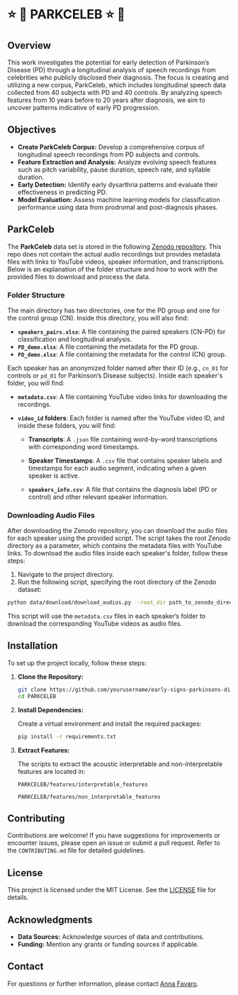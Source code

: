 # :star: :dizzy: PARKCELEB :star: :dizzy:

## Overview 

This work investigates the potential for early detection of Parkinson’s Disease (PD) through a longitudinal analysis of speech recordings from celebrities who publicly disclosed their diagnosis. The focus is creating and utilizing a new corpus, ParkCeleb, which includes longitudinal speech data collected from 40 subjects with PD and 40 controls. By analyzing speech features from 10 years before to 20 years after diagnosis, we aim to uncover patterns indicative of early PD progression.

## Objectives

- **Create ParkCeleb Corpus:** Develop a comprehensive corpus of longitudinal speech recordings from PD subjects and controls.
- **Feature Extraction and Analysis:** Analyze evolving speech features such as pitch variability, pause duration, speech rate, and syllable duration.
- **Early Detection:** Identify early dysarthria patterns and evaluate their effectiveness in predicting PD.
- **Model Evaluation:** Assess machine learning models for classification performance using data from prodromal and post-diagnosis phases.

## ParkCeleb

The **ParkCeleb** data set is stored in the following [Zenodo repository](link). This repo does not contain the actual audio recordings but provides metadata files with links to YouTube videos, speaker information, and transcriptions. Below is an explanation of the folder structure and how to work with the provided files to download and process the data.

### Folder Structure

The main directory has two directories, one for the PD group and one for the control group (CN). Inside this directory, you will also find:

- **`speakers_pairs.xlsx`**: A file containing the paired speakers (CN-PD) for classification and longitudinal analysis.
- **`PD_demo.xlsx`**: A file containing the metadata for the PD group.
- **`PD_demo.xlsx`**: A file containing the metadata for the control (CN) group.

Each speaker has an anonymized folder named after their ID (e.g., `cn_01` for controls or `pd_01` for Parkinson’s Disease subjects). Inside each speaker's folder, you will find:

- **`metadata.csv`**: A file containing YouTube video links for downloading the recordings.
  
- **`video_id` folders**: Each folder is named after the YouTube video ID, and inside these folders, you will find:
  
  - **Transcripts**: A `.json` file containing word-by-word transcriptions with corresponding word timestamps.
  
  - **Speaker Timestamps**: A `.csv` file that contains speaker labels and timestamps for each audio segment, indicating when a given speaker is active.
  
  - **`speakers_info.csv`**: A file that contains the diagnosis label (PD or control) and other relevant speaker information.

### Downloading Audio Files

After downloading the Zenodo repository, you can download the audio files for each speaker using the provided script. The script takes the root Zenodo directory as a parameter, which contains the metadata files with YouTube links. To download the audio files inside each speaker's folder, follow these steps:

1. Navigate to the project directory.
2. Run the following script, specifying the root directory of the Zenodo dataset:

```bash
python data/download/download_audios.py --root_dir path_to_zenodo_directory
```

This script will use the `metadata.csv` files in each speaker’s folder to download the corresponding YouTube videos as audio files.

## Installation

To set up the project locally, follow these steps:

1. **Clone the Repository:**

   ```bash
   git clone https://github.com/yourusername/early-signs-parkinsons-disease.git](https://github.com/Annafavaro/PARKCELEB.git
   cd PARKCELEB
   ```

2. **Install Dependencies:**

   Create a virtual environment and install the required packages:

   ```bash
   pip install -r requirements.txt
   ```

2. **Extract Features:**

   The scripts to extract the acoustic interpretable and non-interpretable features are located in:

   ```
   PARKCELEB/features/interpretable_features 
   ```

   ```
   PARKCELEB/features/non_interpretable_features
   ```

## Contributing

Contributions are welcome! If you have suggestions for improvements or encounter issues, please open an issue or submit a pull request. Refer to the `CONTRIBUTING.md` file for detailed guidelines.

## License

This project is licensed under the MIT License. See the [LICENSE](LICENSE) file for details.

## Acknowledgments

- **Data Sources:** Acknowledge sources of data and contributions.
- **Funding:** Mention any grants or funding sources if applicable.

## Contact

For questions or further information, please contact [Anna Favaro](mailto:afavaro1@jhu.edu).
